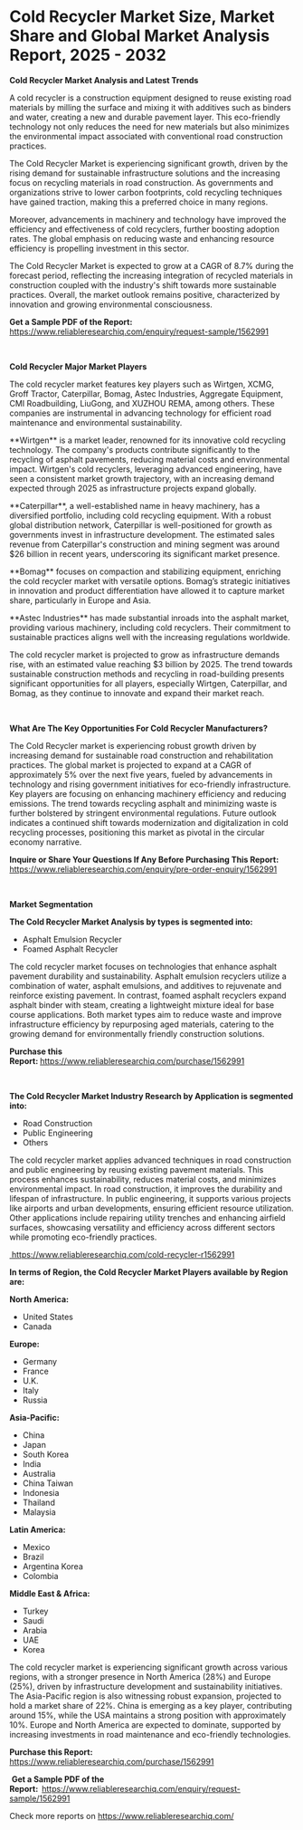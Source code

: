 <p><h1>Cold Recycler Market Size, Market Share and Global Market Analysis Report, 2025 - 2032</h1></p><p><strong>Cold Recycler Market Analysis and Latest Trends</strong></p>
<p><p>A cold recycler is a construction equipment designed to reuse existing road materials by milling the surface and mixing it with additives such as binders and water, creating a new and durable pavement layer. This eco-friendly technology not only reduces the need for new materials but also minimizes the environmental impact associated with conventional road construction practices.</p><p>The Cold Recycler Market is experiencing significant growth, driven by the rising demand for sustainable infrastructure solutions and the increasing focus on recycling materials in road construction. As governments and organizations strive to lower carbon footprints, cold recycling techniques have gained traction, making this a preferred choice in many regions. </p><p>Moreover, advancements in machinery and technology have improved the efficiency and effectiveness of cold recyclers, further boosting adoption rates. The global emphasis on reducing waste and enhancing resource efficiency is propelling investment in this sector. </p><p>The Cold Recycler Market is expected to grow at a CAGR of 8.7% during the forecast period, reflecting the increasing integration of recycled materials in construction coupled with the industry's shift towards more sustainable practices. Overall, the market outlook remains positive, characterized by innovation and growing environmental consciousness.</p></p>
<p><strong>Get a Sample PDF of the Report:&nbsp;</strong> <a href="https://www.reliableresearchiq.com/enquiry/request-sample/1562991?utm_campaign=3139&utm_medium=2&utm_source=Github&utm_content=ia&utm_term=08042025&utm_id=cold-recycler">https://www.reliableresearchiq.com/enquiry/request-sample/1562991</a></p>
<p>&nbsp;</p>
<p><strong>Cold Recycler Major Market Players</strong></p>
<p><p>The cold recycler market features key players such as Wirtgen, XCMG, Groff Tractor, Caterpillar, Bomag, Astec Industries, Aggregate Equipment, CMI Roadbuilding, LiuGong, and XUZHOU REMA, among others. These companies are instrumental in advancing technology for efficient road maintenance and environmental sustainability.</p><p>**Wirtgen** is a market leader, renowned for its innovative cold recycling technology. The company's products contribute significantly to the recycling of asphalt pavements, reducing material costs and environmental impact. Wirtgen's cold recyclers, leveraging advanced engineering, have seen a consistent market growth trajectory, with an increasing demand expected through 2025 as infrastructure projects expand globally.</p><p>**Caterpillar**, a well-established name in heavy machinery, has a diversified portfolio, including cold recycling equipment. With a robust global distribution network, Caterpillar is well-positioned for growth as governments invest in infrastructure development. The estimated sales revenue from Caterpillar's construction and mining segment was around $26 billion in recent years, underscoring its significant market presence.</p><p>**Bomag** focuses on compaction and stabilizing equipment, enriching the cold recycler market with versatile options. Bomag’s strategic initiatives in innovation and product differentiation have allowed it to capture market share, particularly in Europe and Asia.</p><p>**Astec Industries** has made substantial inroads into the asphalt market, providing various machinery, including cold recyclers. Their commitment to sustainable practices aligns well with the increasing regulations worldwide.</p><p>The cold recycler market is projected to grow as infrastructure demands rise, with an estimated value reaching $3 billion by 2025. The trend towards sustainable construction methods and recycling in road-building presents significant opportunities for all players, especially Wirtgen, Caterpillar, and Bomag, as they continue to innovate and expand their market reach.</p></p>
<p>&nbsp;</p>
<p><strong>What Are The Key Opportunities For Cold Recycler Manufacturers?</strong></p>
<p><p>The Cold Recycler market is experiencing robust growth driven by increasing demand for sustainable road construction and rehabilitation practices. The global market is projected to expand at a CAGR of approximately 5% over the next five years, fueled by advancements in technology and rising government initiatives for eco-friendly infrastructure. Key players are focusing on enhancing machinery efficiency and reducing emissions. The trend towards recycling asphalt and minimizing waste is further bolstered by stringent environmental regulations. Future outlook indicates a continued shift towards modernization and digitalization in cold recycling processes, positioning this market as pivotal in the circular economy narrative.</p></p>
<p><strong>Inquire or Share Your Questions If Any Before Purchasing This Report:</strong> <a href="https://www.reliableresearchiq.com/enquiry/pre-order-enquiry/1562991?utm_campaign=3139&utm_medium=2&utm_source=Github&utm_content=ia&utm_term=08042025&utm_id=cold-recycler">https://www.reliableresearchiq.com/enquiry/pre-order-enquiry/1562991</a></p>
<p>&nbsp;</p>
<p><strong>Market Segmentation</strong></p>
<p><strong>The Cold Recycler Market Analysis by types is segmented into:</strong></p>
<p><ul><li>Asphalt Emulsion Recycler</li><li>Foamed Asphalt Recycler</li></ul></p>
<p><p>The cold recycler market focuses on technologies that enhance asphalt pavement durability and sustainability. Asphalt emulsion recyclers utilize a combination of water, asphalt emulsions, and additives to rejuvenate and reinforce existing pavement. In contrast, foamed asphalt recyclers expand asphalt binder with steam, creating a lightweight mixture ideal for base course applications. Both market types aim to reduce waste and improve infrastructure efficiency by repurposing aged materials, catering to the growing demand for environmentally friendly construction solutions.</p></p>
<p><strong>Purchase this Report:&nbsp;</strong><a href="https://www.reliableresearchiq.com/purchase/1562991?utm_campaign=3139&utm_medium=2&utm_source=Github&utm_content=ia&utm_term=08042025&utm_id=cold-recycler">https://www.reliableresearchiq.com/purchase/1562991</a></p>
<p>&nbsp;</p>
<p><strong>The Cold Recycler Market Industry Research by Application is segmented into:</strong></p>
<p><ul><li>Road Construction</li><li>Public Engineering</li><li>Others</li></ul></p>
<p><p>The cold recycler market applies advanced techniques in road construction and public engineering by reusing existing pavement materials. This process enhances sustainability, reduces material costs, and minimizes environmental impact. In road construction, it improves the durability and lifespan of infrastructure. In public engineering, it supports various projects like airports and urban developments, ensuring efficient resource utilization. Other applications include repairing utility trenches and enhancing airfield surfaces, showcasing versatility and efficiency across different sectors while promoting eco-friendly practices.</p></p>
<p><a href="https://www.reliableresearchiq.com/cold-recycler-r1562991?utm_campaign=3139&utm_medium=2&utm_source=Github&utm_content=ia&utm_term=08042025&utm_id=cold-recycler">&nbsp;https://www.reliableresearchiq.com/cold-recycler-r1562991</a></p>
<p><strong>In terms of Region, the Cold Recycler Market Players available by Region are:</strong></p>
<p>
    <p> <strong> North America: </strong>
        <ul>
            <li>United States</li>
            <li>Canada</li>
        </ul>
        </p> 
    <p> <strong> Europe: </strong>
        <ul>
            <li>Germany</li>
            <li>France</li>
            <li>U.K.</li>
            <li>Italy</li>
            <li>Russia</li>
        </ul>
        </p> 
    <p> <strong> Asia-Pacific: </strong>
        <ul>
            <li>China</li>
            <li>Japan</li>
            <li>South Korea</li>
            <li>India</li>
            <li>Australia</li>
            <li>China Taiwan</li>
            <li>Indonesia</li>
            <li>Thailand</li>
            <li>Malaysia</li>
        </ul>
        </p> 
    <p> <strong> Latin America: </strong>
        <ul>
            <li>Mexico</li>
            <li>Brazil</li>
            <li>Argentina Korea</li>
            <li>Colombia</li>
        </ul>
        </p> 
    <p> <strong> Middle East & Africa: </strong>
        <ul>
            <li>Turkey</li>
            <li>Saudi</li>
            <li>Arabia</li>
            <li>UAE</li>
            <li>Korea</li>
        </ul>
    </p>
    </p>
<p><p>The cold recycler market is experiencing significant growth across various regions, with a stronger presence in North America (28%) and Europe (25%), driven by infrastructure development and sustainability initiatives. The Asia-Pacific region is also witnessing robust expansion, projected to hold a market share of 22%. China is emerging as a key player, contributing around 15%, while the USA maintains a strong position with approximately 10%. Europe and North America are expected to dominate, supported by increasing investments in road maintenance and eco-friendly technologies.</p></p>
<p><strong>Purchase this Report: </strong><a href="https://www.reliableresearchiq.com/purchase/1562991?utm_campaign=3139&utm_medium=2&utm_source=Github&utm_content=ia&utm_term=08042025&utm_id=cold-recycler">https://www.reliableresearchiq.com/purchase/1562991</a></p>
<p>&nbsp;<strong>Get a Sample PDF of the Report:&nbsp;&nbsp;</strong><a href="https://www.reliableresearchiq.com/enquiry/request-sample/1562991?utm_campaign=3139&utm_medium=2&utm_source=Github&utm_content=ia&utm_term=08042025&utm_id=cold-recycler">https://www.reliableresearchiq.com/enquiry/request-sample/1562991</a></p>
<p><strong></strong></p>
<p>Check more reports on <a href="https://www.reliableresearchiq.com/?utm_campaign=3139&utm_medium=2&utm_source=Github&utm_content=ia&utm_term=08042025&utm_id=cold-recycler">https://www.reliableresearchiq.com/</a></p>